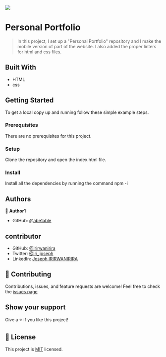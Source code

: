 ![](https://img.shields.io/badge/Microverse-blueviolet)

# Personal Portfolio 

> In this project, I set up a "Personal Portfolio" repository and I make the mobile version of part of the website. I also added the proper linters for html and css files.


## Built With

- HTML
- css

## Getting Started


To get a local copy up and running follow these simple example steps.

### Prerequisites

There are no prerequisites for this project.

### Setup

Clone the repository and open the index.html file.

### Install

Install all the dependencies by running the command npm -i


## Authors


👤 **Author1**

- GitHub: [@abe1able](https://github.com/abe1able)

## contributor

- GitHub: [@Irirwanirira](https://github.com/Irirwanirira)
- Twitter: [@Iri_joseph](https://twitter.com/Irirwanirira)
- LinkedIn: [Joseph IRIRWANIRIRA](https://linkedin.com/in/joseph-irirwanirira-74666623a/)



## 🤝 Contributing

Contributions, issues, and feature requests are welcome!
Feel free to check the [issues page](https://github.com/Abe1able/Personal-Portfolio/issues)


## Show your support

Give a ⭐️ if you like this project!


## 📝 License

This project is [MIT](./LICENSE) licensed.
